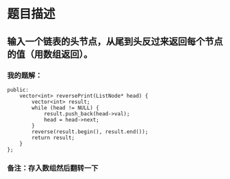 # 题目描述
## 输入一个链表的头节点，从尾到头反过来返回每个节点的值（用数组返回）。
### 我的题解：
```class Solution {
public:
    vector<int> reversePrint(ListNode* head) {
        vector<int> result;
        while (head != NULL) {
            result.push_back(head->val);
            head = head->next;
        }
        reverse(result.begin(), result.end());
        return result;
    }
};
```
### **备注**：存入数组然后翻转一下
